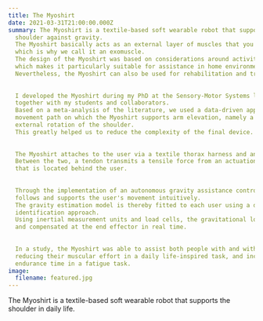 ```yaml
---
title: The Myoshirt
date: 2021-03-31T21:00:00.000Z
summary: The Myoshirt is a textile-based soft wearable robot that supports the
  shoulder against gravity.
  The Myoshirt basically acts as an external layer of muscles that you can wear like a vest,
  which is why we call it an exomuscle.
  The design of the Myoshirt was based on considerations around activities of daily living,
  which makes it particularly suitable for assistance in home environments.
  Nevertheless, the Myoshirt can also be used for rehabilitation and training in clinics.
  
  
  I developed the Myoshirt during my PhD at the Sensory-Motor Systems lab at ETH Zurich,
  together with my students and collaborators.
  Based on a meta-analysis of the literature, we used a data-driven approach to define a one-dimensional
  movement path on which the Myoshirt supports arm elevation, namely a coupled elevation and
  external rotation of the shoulder.
  This greatly helped us to reduce the complexity of the final device.
  
  
  The Myoshirt attaches to the user via a textile thorax harness and an arm cuff system.
  Between the two, a tendon transmits a tensile force from an actuation box
  that is located behind the user.
  
  
  Through the implementation of an autonomous gravity assistance controller, the Myoshirt
  follows and supports the user's movement intuitively.
  The gravity estimation model is thereby fitted to each user using a data-driven system
  identification approach.
  Using inertial measurement units and load cells, the gravitational load can be estimated
  and compensated at the end effector in real time.
  
  
  In a study, the Myoshirt was able to assist both people with and without impairments by
  reducing their muscular effort in a daily life-inspired task, and increasing their muscular
  endurance time in a fatigue task.
image:
  filename: featured.jpg
---
```

The Myoshirt is a textile-based soft wearable robot that supports the shoulder in daily life.
